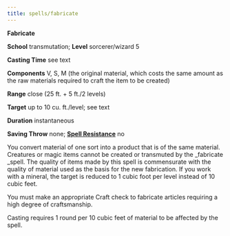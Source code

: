 ```yaml
---
title: spells/fabricate
---
```

 **Fabricate**

**School** transmutation; **Level** sorcerer/wizard 5

**Casting Time** see text

**Components** V, S, M (the original material, which costs the same amount as the raw materials required to craft the item to be created)

**Range** close (25 ft. + 5 ft./2 levels)

**Target** up to 10 cu. ft./level; see text

**Duration** instantaneous

**Saving Throw** none; **[Spell Resistance](../glossary#_spell-resistance)** no

You convert material of one sort into a product that is of the same material. Creatures or magic items cannot be created or transmuted by the _fabricate _spell. The quality of items made by this spell is commensurate with the quality of material used as the basis for the new fabrication. If you work with a mineral, the target is reduced to 1 cubic foot per level instead of 10 cubic feet.

You must make an appropriate Craft check to fabricate articles requiring a high degree of craftsmanship.

Casting requires 1 round per 10 cubic feet of material to be affected by the spell.

